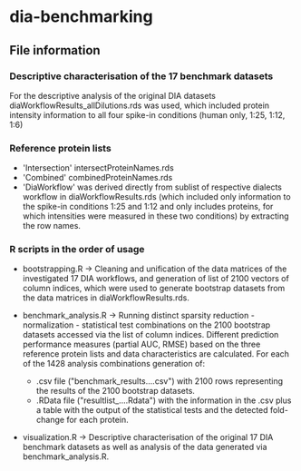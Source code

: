 # dia-benchmarking

## File information

### Descriptive characterisation of the 17 benchmark datasets
For the descriptive analysis of the original DIA datasets 
diaWorkflowResults_allDilutions.rds was used, which included protein intensity information to all four spike-in conditions (human only, 1:25, 1:12, 1:6)

### Reference protein lists
- 'Intersection' intersectProteinNames.rds
- 'Combined' combinedProteinNames.rds
- 'DiaWorkflow' was derived directly from sublist of respective dialects workflow in diaWorkflowResults.rds (which included only information to the spike-in conditions 1:25 and 1:12 and only includes proteins, for which intensities were measured in these two conditions) by extracting the row names.

### R scripts in the order of usage
- bootstrapping.R &rarr; Cleaning and unification of the data matrices of the investigated 17 DIA workflows, and generation of list of 2100 vectors of column indices, which were used to generate bootstrap datasets from the data matrices in diaWorkflowResults.rds.

- benchmark_analysis.R &rarr; Running distinct sparsity reduction - normalization - statistical test
combinations on the 2100 bootstrap datasets accessed via the list of column indices. Different prediction performance measures (partial AUC, RMSE) based on the three reference protein lists and data characteristics are calculated.
	For each of the 1428 analysis combinations generation of:
	- .csv file ("benchmark_results....csv") with 2100 rows representing the results of the 2100 	bootstrap datasets.
	- .RData file ("resultlist_....Rdata") with the information in the .csv plus a table with the output of the statistical tests and the detected fold-change for each protein.

- visualization.R &rarr; Descriptive characterisation of the original 17 DIA benchmark datasets as well as analysis of the data generated via benchmark_analysis.R.


